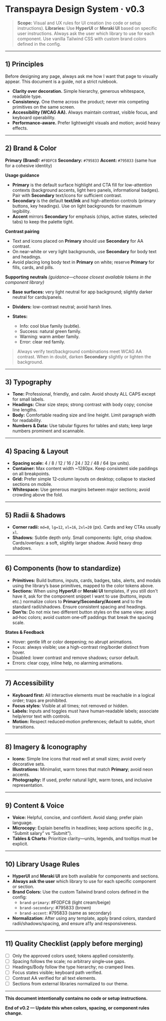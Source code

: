 # Transpayra Design System · v0.3

> **Scope:** Visual and UX rules for UI creation (no code or setup instructions).
> **Libraries:** Use **HyperUI** or **Meraki UI** based on specific user instructions. Always ask the user which library to use for each component. Use vanilla Tailwind CSS with custom brand colors defined in the config.

---

## 1) Principles

Before designing any page, always ask me how I want that page to visually appear. This document is a guide, not a strict rulebook.

* **Clarity over decoration.** Simple hierarchy, generous whitespace, readable type.
* **Consistency.** One theme across the product; never mix competing primitives on the same screen.
* **Accessibility (WCAG AA).** Always maintain contrast, visible focus, and keyboard operability.
* **Performance-aware.** Prefer lightweight visuals and motion; avoid heavy effects.

---

## 2) Brand & Color

**Primary (Brand):** `#F0DFC8`
**Secondary:** `#795833`
**Accent:** `#795833` (same hue for a cohesive identity)

**Usage guidance**

* **Primary** is the default surface highlight and CTA fill for low-attention contexts (background accents, light hero panels, informational badges). Pair with **Secondary** text/icons for sufficient contrast.
* **Secondary** is the default **text/ink** and high-attention controls (primary buttons, key headings). Use on light backgrounds for maximum legibility.
* **Accent** mirrors **Secondary** for emphasis (chips, active states, selected tabs) to keep the palette tight.

**Contrast pairing**

* Text and icons placed on **Primary** should use **Secondary** for AA contrast.
* On near-white or very light backgrounds, use **Secondary** for body text and headings.
* Avoid placing long body text in **Primary** on white; reserve **Primary** for fills, cards, and pills.

**Supporting neutrals** *(guidance—choose closest available tokens in the component library)*

* **Base surfaces:** very light neutral for app background; slightly darker neutral for cards/panels.
* **Dividers:** low-contrast neutral; avoid harsh lines.
* **States:**

    * Info: cool blue family (subtle).
    * Success: natural green family.
    * Warning: warm amber family.
    * Error: clear red family.

> Always verify text/background combinations meet WCAG AA contrast. When in doubt, darken **Secondary** slightly or lighten the background.

---

## 3) Typography

* **Tone:** Professional, friendly, and calm. Avoid shouty ALL CAPS except for small labels.
* **Headings:** Clear size steps; strong contrast with body copy; concise line lengths.
* **Body:** Comfortable reading size and line height. Limit paragraph width for readability.
* **Numbers & Data:** Use tabular figures for tables and stats; keep large numbers prominent and scannable.

---

## 4) Spacing & Layout

* **Spacing scale:** 4 / 8 / 12 / 16 / 24 / 32 / 48 / 64 (px units).
* **Container:** Max content width ~1280px. Keep consistent side paddings on all breakpoints.
* **Grid:** Prefer simple 12‑column layouts on desktop; collapse to stacked sections on mobile.
* **Whitespace:** Use generous margins between major sections; avoid crowding above the fold.

---

## 5) Radii & Shadows

* **Corner radii:** `md=8`, `lg=12`, `xl=16`, `2xl=20` (px). Cards and key CTAs usually `xl`.
* **Shadows:** Subtle depth only. Small components: light, crisp shadow. Cards/overlays: a soft, slightly larger shadow. Avoid heavy drop shadows.

---

## 6) Components (how to standardize)

* **Primitives:** Build buttons, inputs, cards, badges, tabs, alerts, and modals using the library’s base primitives, mapped to the color tokens above.
* **Sections:** When using **HyperUI** or **Meraki UI** templates, if you still don't have it, ask for the component snippet I want to use (buttons, inputs etc.) normalize colors to **Primary/Secondary/Accent** and to the standard radii/shadows. Ensure consistent spacing and headings.
* **Don’ts:** Do not mix two different button styles on the same view; avoid ad‑hoc colors; avoid custom one‑off paddings that break the spacing scale.

**States & Feedback**

* Hover: gentle lift or color deepening; no abrupt animations.
* Focus: always visible; use a high-contrast ring/border distinct from hover.
* Disabled: lower contrast and remove shadows; cursor default.
* Errors: clear copy, inline help, no alarming animations.

---

## 7) Accessibility

* **Keyboard first:** All interactive elements must be reachable in a logical order; traps are prohibited.
* **Focus styles:** Visible at all times; not removed or hidden.
* **Labels:** Inputs and toggles must have human‑readable labels; associate help/error text with controls.
* **Motion:** Respect reduced‑motion preferences; default to subtle, short transitions.

---

## 8) Imagery & Iconography

* **Icons:** Simple line icons that read well at small sizes; avoid overly decorative sets.
* **Illustrations:** Minimalist, warm tones that match **Primary**; avoid neon accents.
* **Photography:** If used, prefer natural light, warm tones, and inclusive representation.

---

## 9) Content & Voice

* **Voice:** Helpful, concise, and confident. Avoid slang; prefer plain language.
* **Microcopy:** Explain benefits in headlines; keep actions specific (e.g., “Submit salary” vs “Submit”).
* **Tables & Charts:** Prioritize clarity—units, legends, and tooltips must be explicit.

---

## 10) Library Usage Rules

* **HyperUI** and **Meraki UI** are both available for components and sections.
* **Always ask the user** which library to use for each specific component or section.
* **Brand Colors:** Use the custom Tailwind brand colors defined in the config:
  * `brand-primary`: #F0DFC8 (light cream/beige)
  * `brand-secondary`: #795833 (brown)
  * `brand-accent`: #795833 (same as secondary)
* **Normalization:** After using any template, apply brand colors, standard radii/shadows/spacing, and ensure a11y and responsiveness.

---

## 11) Quality Checklist (apply before merging)

* [ ] Only the approved colors used; tokens applied consistently.
* [ ] Spacing follows the scale; no arbitrary single‑use gaps.
* [ ] Headings/Body follow the type hierarchy; no cramped lines.
* [ ] Focus states visible; keyboard path verified.
* [ ] Contrast AA verified for all text elements.
* [ ] Sections from external libraries normalized to our theme.

---

**This document intentionally contains no code or setup instructions.**

**End of v0.2 — Update this when colors, spacing, or component rules change.**
